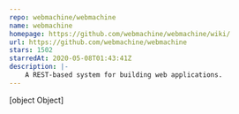```yaml
---
repo: webmachine/webmachine
name: webmachine
homepage: https://github.com/webmachine/webmachine/wiki/
url: https://github.com/webmachine/webmachine
stars: 1502
starredAt: 2020-05-08T01:43:41Z
description: |-
    A REST-based system for building web applications. 
---
```


[object Object]
